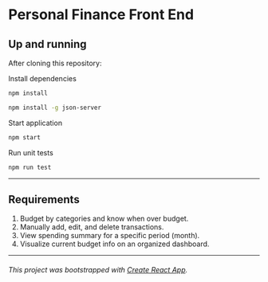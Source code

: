 # Personal Finance Front End
## Up and running
After cloning this repository:

Install dependencies
```bash
npm install
```

```bash
npm install -g json-server
```

Start application
```bash
npm start
```

Run unit tests
```bash
npm run test
```
---
## Requirements
1. Budget by categories and know when over budget.
2. Manually add, edit, and delete transactions.
3. View spending summary for a specific period (month).
4. Visualize current budget info on an organized dashboard.

---

###### This project was bootstrapped with [Create React App](https://github.com/facebookincubator/create-react-app).